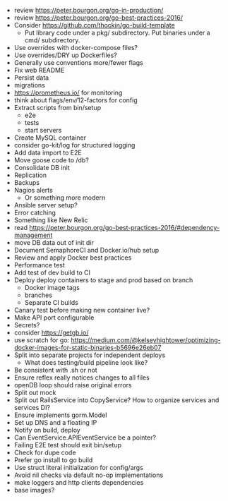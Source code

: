 * review https://peter.bourgon.org/go-in-production/
* review https://peter.bourgon.org/go-best-practices-2016/
* Consider https://github.com/thockin/go-build-template
  * Put library code under a pkg/ subdirectory. Put binaries under a cmd/ subdirectory.
* Use overrides with docker-compose files?
* Use overrides/DRY up Dockerfiles?
* Generally use conventions more/fewer flags
* Fix web README
* Persist data
* migrations
* https://prometheus.io/ for monitoring
* think about flags/env/12-factors for config
* Extract scripts from bin/setup
  * e2e
  * tests
  * start servers
* Create MySQL container
* consider go-kit/log for structured logging
* Add data import to E2E
* Move goose code to /db?
* Consolidate DB init
* Replication
* Backups
* Nagios alerts
  * Or something more modern
* Ansible server setup?
* Error catching
* Something like New Relic
* read https://peter.bourgon.org/go-best-practices-2016/#dependency-management
* move DB data out of init dir
* Document SemaphoreCI and Docker.io/hub setup
* Review and apply Docker best practices
* Performance test
* Add test of dev build to CI
* Deploy deploy containers to stage and prod based on branch
  * Docker image tags
  * branches
  * Separate CI builds
* Canary test before making new container live?
* Make API port configurable
* Secrets?
* consider https://getgb.io/
* use scratch for go: https://medium.com/@kelseyhightower/optimizing-docker-images-for-static-binaries-b5696e26eb07
* Split into separate projects for independent deploys
  * What does testing/build pipeline look like?
* Be consistent with .sh or not
* Ensure reflex really notices changes to all files
* openDB loop should raise original errors
* Split out mock
* Split out RailsService into CopyService? How to organize services and services DI?
* Ensure implements gorm.Model
* Set up DNS and a floating IP
* Notify on build, deploy
* Can EventService.APIEventService be a pointer?
* Failing E2E test should exit bin/setup
* Check for dupe code
* Prefer go install to go build
* Use struct literal initialization for config/args
* Avoid nil checks via default no-op implementations
* make loggers and http clients dependencies
* base images?
